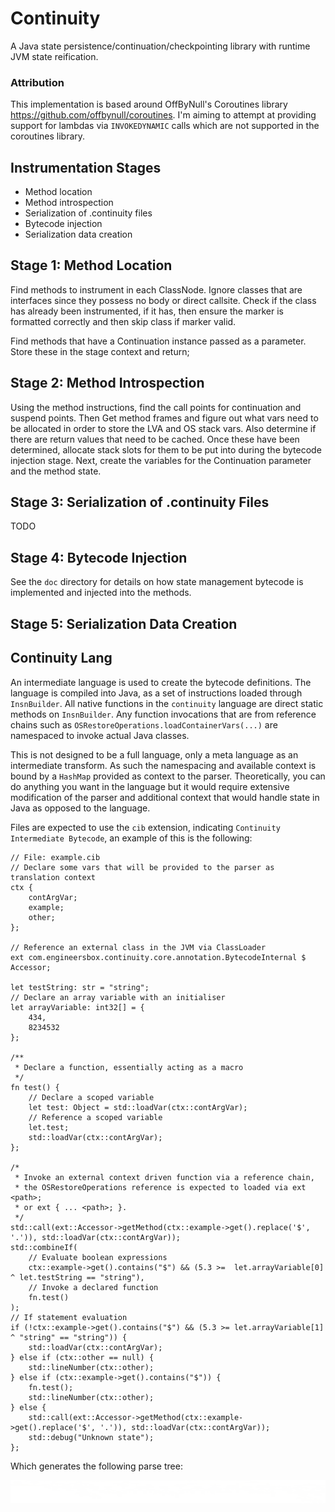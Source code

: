 # Continuity

A Java state persistence/continuation/checkpointing library with runtime JVM state reification.

### Attribution

This implementation is based around OffByNull's Coroutines library <https://github.com/offbynull/coroutines>. I'm aiming
to attempt at providing support for lambdas via `INVOKEDYNAMIC` calls which are not supported in the coroutines library.

## Instrumentation Stages

* Method location
* Method introspection
* Serialization of .continuity files
* Bytecode injection
* Serialization data creation

## Stage 1: Method Location

Find methods to instrument in each ClassNode. Ignore classes that are interfaces since they possess no body or direct callsite.
Check if the class has already been instrumented, if it has, then ensure the marker is formatted correctly and then skip class 
if marker valid.

Find methods that have a Continuation instance passed as a parameter. Store these in the stage context and return;

## Stage 2: Method Introspection

Using the method instructions, find the call points for continuation and suspend points. Then Get method frames and
figure out what vars need to be allocated in order to store the LVA and OS stack vars. Also determine if there are
return values that need to be cached. Once these have been determined, allocate stack slots for them to be put into
during the bytecode injection stage. Next, create the variables for the Continuation parameter and the method state.

## Stage 3: Serialization of .continuity Files

TODO

## Stage 4: Bytecode Injection

See the `doc` directory for details on how state management bytecode is implemented and injected into the methods.

## Stage 5: Serialization Data Creation

## Continuity Lang

An intermediate language is used to create the bytecode definitions. The language is compiled into
Java, as a set of instructions loaded through `InsnBuilder`. All native functions in the `continuity`
language are direct static methods on `InsnBuilder`. Any function invocations that are from reference
chains such as `OSRestoreOperations.loadContainerVars(...)` are namespaced to invoke actual Java
classes.

This is not designed to be a full language, only a meta language as an intermediate transform. As such
the namespacing and available context is bound by a `HashMap` provided as context to the parser. Theoretically,
you can do anything you want in the language but it would require extensive modification of the parser
and additional context that would handle state in Java as opposed to the language.

Files are expected to use the `cib` extension, indicating `Continuity Intermediate Bytecode`, an example
of this is the following:

```cib
// File: example.cib
// Declare some vars that will be provided to the parser as translation context
ctx {
    contArgVar;
    example;
    other;
};

// Reference an external class in the JVM via ClassLoader
ext com.engineersbox.continuity.core.annotation.BytecodeInternal $ Accessor;

let testString: str = "string";
// Declare an array variable with an initialiser
let arrayVariable: int32[] = {
    434,
    8234532
};

/**
 * Declare a function, essentially acting as a macro
 */
fn test() {
    // Declare a scoped variable
    let test: Object = std::loadVar(ctx::contArgVar);
    // Reference a scoped variable
    let.test;
    std::loadVar(ctx::contArgVar);
};

/*
 * Invoke an external context driven function via a reference chain,
 * the OSRestoreOperations reference is expected to loaded via ext <path>;
 * or ext { ... <path>; }.
 */
std::call(ext::Accessor->getMethod(ctx::example->get().replace('$', '.')), std::loadVar(ctx::contArgVar));
std::combineIf(
    // Evaluate boolean expressions
    ctx::example->get().contains("$") && (5.3 >=  let.arrayVariable[0] ^ let.testString == "string"),
    // Invoke a declared function
    fn.test()
);
// If statement evaluation
if (!ctx::example->get().contains("$") && (5.3 >= let.arrayVariable[1] ^ "string" == "string")) {
    std::loadVar(ctx::contArgVar);
} else if (ctx::other == null) {
    std::lineNumber(ctx::other);
} else if (ctx::example->get().contains("$")) {
    fn.test();
    std::lineNumber(ctx::other);
} else {
    std::call(ext::Accessor->getMethod(ctx::example->get().replace('$', '.')), std::loadVar(ctx::contArgVar));
    std::debug("Unknown state");
};
```

Which generates the following parse tree:

<img src="doc/exampleParseTree.png" alt="Example Parse Tree">